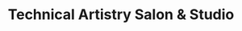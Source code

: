 ---
title: "Technical Artistry Salon & Studio"
url: /mcminnville/technical-artistry-salon-und-studio/
shop: Friseur
---